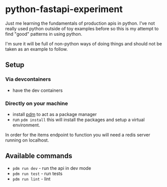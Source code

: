 # python-fastapi-experiment

Just me learning the fundamentals of production apis in python. I've not really used python outside of toy examples before so this is my attempt to find "good" patterns in using python.

I'm sure it will be full of non-python ways of doing things and should not be taken as an example to follow.

## Setup

### Via devcontainers

- have the dev containers 

### Directly on your machine

- install [pdm](https://pdm-project.org/) to act as a package manager
- run `pdm install` this will install the packages and setup a virtual environment.

In order for the items endpoint to function you will need a redis server running on localhost.

## Available commands

- `pdm run dev` - run the api in dev mode
- `pdm run test` - run tests
- `pdm run lint` - lint